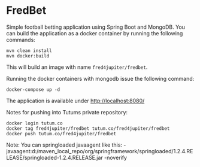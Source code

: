 # FredBet #

Simple football betting application using Spring Boot and MongoDB. You can build the application as a docker container by running the following commands:

	mvn clean install
	mvn docker:build

This will build an image with name `fred4jupiter/fredbet`.

Running the docker containers with mongodb issue the following command:

	docker-compose up -d
The application is available under [http://localhost:8080/](http://localhost:8080/)

Notes for pushing into Tutums private repository:

	docker login tutum.co
	docker tag fred4jupiter/fredbet tutum.co/fred4jupiter/fredbet
	docker push tutum.co/fred4jupiter/fredbet
	
Note: You can springloaded javaagent like this: -javaagent:d:/maven_local_repo/org/springframework/springloaded/1.2.4.RELEASE/springloaded-1.2.4.RELEASE.jar -noverify 